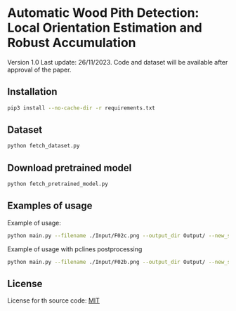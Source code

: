 # Automatic Wood Pith Detection: Local Orientation Estimation and Robust Accumulation


[link_urudendro]: https://iie.fing.edu.uy/proyectos/madera/


Version 1.0
Last update: 26/11/2023. Code and dataset will be available after approval of the paper.




## Installation

```bash
pip3 install --no-cache-dir -r requirements.txt
```

## Dataset

```bash
python fetch_dataset.py
```

## Download pretrained model
```bash
python fetch_pretrained_model.py
```

## Examples of usage

Example of usage:
```bash
python main.py --filename ./Input/F02c.png --output_dir Output/ --new_shape 640 --debug 1
```

Example of usage with pclines postprocessing
```bash
python main.py --filename ./Input/F02b.png --output_dir Output/ --new_shape 640 --debug 1 --pclines 1
```
## License
License for th source code: [MIT](./LICENSE)

